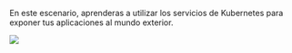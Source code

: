 En este escenario, aprenderas a utilizar los servicios de Kubernetes para exponer tus aplicaciones al mundo exterior.

![](https://www.giitic.com/img/reportes.png?pfdrid_c=true)

